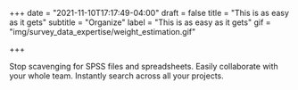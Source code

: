 +++
date = "2021-11-10T17:17:49-04:00"
draft = false
title = "This is as easy as it gets"
subtitle = "Organize"
label = "This is as easy as it gets"
gif = "img/survey_data_expertise/weight_estimation.gif"

+++

Stop scavenging for SPSS files and spreadsheets. Easily collaborate with your whole team. Instantly search across all your projects.
